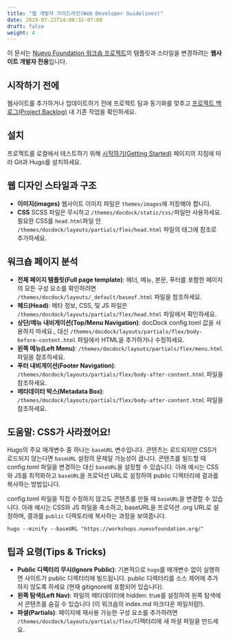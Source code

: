 ```yaml
---
title: "웹 개발자 가이드라인(Web Developer Guidelines)"
date: 2019-07-22T14:08:32-07:00
draft: false
weight: 4
---
```


이 문서는 [Nuevo Foundation 워크숍 프로젝트](https://github.com/nuevoFoundation/workshops)의 템플릿과 스타일을 변경하려는 **웹사이트 개발자 전용**입니다.
## 시작하기 전에

웹사이트를 추가하거나 업데이트하기 전에 프로젝트 팀과 동기화를 맞추고 [프로젝트 백로그(Project Backlog)](https://github.com/NuevoFoundation/workshops/projects/1) 내 기존 작업을 확인하세요.

## 설치

프로젝트를 로컬에서 테스트하기 위해 [시작하기(Getting Started)](../getting-started/) 페이지의 지침에 따라 Git과 Hugo를 설치하세요.

## 웹 디자인 스타일과 구조

- **이미지(images)** 웹사이트 이미지 파일은 `themes/images`에 저장해야 합니다.
- **CSS** SCSS 파일은 무시하고 `/themes/docdock/static/css/`파일만 사용하세요.  필요한 CSS를 `head.html`파일 안 `/themes/docdock/layouts/partials/flex/head.html` 파일의 태그에 참조로 추가하세요.

## 워크숍 페이지 분석

- **전체 페이지 템플릿(Full page template)**: 헤더, 메뉴, 본문, 푸터를 포함한 페이지의 모든 구성 요소를 확인하려면 `/themes/docdock/layouts/_default/baseof.html` 파일을 참조하세요.
- **헤드(Head)**: 메타 정보, CSS, 및 JS 파일은 `/themes/docdock/layouts/partials/flex/head.html` 파일에서 확인하세요.
- **상단/메뉴 내비게이션(Top/Menu Navigation)**: docDock config.toml 값을 사용하지 마세요., 대신 `/themes/docdock/layouts/partials/flex/body-before-content.html` 파일에서 HTML을 추가하거나 수정하세요.
- **왼쪽 메뉴(Left Menu)**: `/themes/docdock/layouts/partials/flex/menu.html` 파일을 참조하세요.
- **푸터 내비게이션(Footer Navigation)**: `/themes/docdock/layouts/partials/flex/body-after-content.html` 파일을 참조하세요.
- **메타데이터 박스(Metadata Box)**: `/themes/docdock/layouts/partials/flex/body-after-content.html` 파일을 참조하세요.

## 도움말: CSS가 사라졌어요!

Hugo의 주요 매개변수 중 하나는 `baseURL` 변수입니다. 콘텐츠는 로드되지만 CSS가 로드되지 않는다면 `baseURL` 설정의 문제일 가능성이 큽니다. 콘텐츠를 빌드할 때 config.toml 파일을 변경하는 대신 `baseURL`을 설정할 수 있습니다. 아래 예시는 CSS와 JS를 최적화하고 `baseURL`을 프로덕션 URL로 설정하여 public 디렉터리에 결과를 복사하는 방법입니다.

config.toml 파일을 직접 수정하지 않고도 콘텐츠를 만들 때 `baseURL`을 변경할 수 있습니다. 아래 예시는 CSS와 JS 파일을 축소하고, baseURL을 프로덕션 .org URL로 설정하며, 결과를 `public` 디렉토리에 복사하는 과정을 보여줍니다.

`hugo --minify --baseURL "https://workshops.nuevofoundation.org/"`

## 팁과 요령(Tips & Tricks)

- **Public 디렉터리 무시(Ignore Public)**: 기본적으로 `hugo`를 매개변수 없이 실행하면 사이트가 public 디렉터리에 빌드됩니다. public 디렉터리를 소스 제어에 추가하지 않도록 하세요 (현재 gitignore에 포함되어 있습니다).
- **왼쪽 탐색(Left Nav)**: 파일의 메타데이터에 hidden: true를 설정하여 왼쪽 탐색에서 콘텐츠를 숨길 수 있습니다 (이 워크숍의 index.md 마크다운 파일처럼!).
- **파셜(Partials)**: 페이지에 재사용 가능한 구성 요소를 추가하려면 `/themes/docdock/layouts/partials/flex/`디렉터리에 새 파셜 파일을 만드세요.
